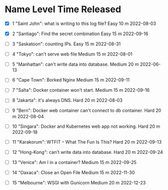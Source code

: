 
#	Name	Level	Time	Released	
- [x] 1	"Saint John": what is writing to this log file?	Easy	10 m	2022-08-03	
 
- [x] 2	"Santiago": Find the secret combination	Easy	15 m	2022-09-16	
 
- [ ] 3	"Saskatoon": counting IPs.	Easy	15 m	2022-08-31	
 
- [ ] 4	"Tokyo": can't serve web file	Medium	15 m	2022-08-01	
 
- [ ] 5	"Manhattan": can't write data into database.	Medium	20 m	2022-06-13	
 
- [ ] 6	"Cape Town": Borked Nginx	Medium	15 m	2022-09-11	
 
- [ ] 7	"Salta": Docker container won't start.	Medium	15 m	2022-09-16	
 
- [ ] 8	"Jakarta": it's always DNS.	Hard	20 m	2022-08-03	
 
- [ ] 9	"Bern": Docker web container can't connect to db container.	Hard	20 m	2022-08-04	
 
- [ ] 10	"Singara": Docker and Kubernetes web app not working.	Hard	20 m	2022-09-18	
 
- [ ] 11	"Karakorum": WTFIT – What The Fun Is This?	Hard	20 m	2022-09-13	
 
- [ ] 12	"Hong-Kong": can't write data into database.	Hard	20 m	2022-09-24	
 
- [ ] 13	"Venice": Am I in a container?	Medium	15 m	2022-09-25	
 
- [ ] 14	"Oaxaca": Close an Open File	Medium	15 m	2022-11-30	
 
- [ ] 15	"Melbourne": WSGI with Gunicorn	Medium	20 m	2022-12-23	
